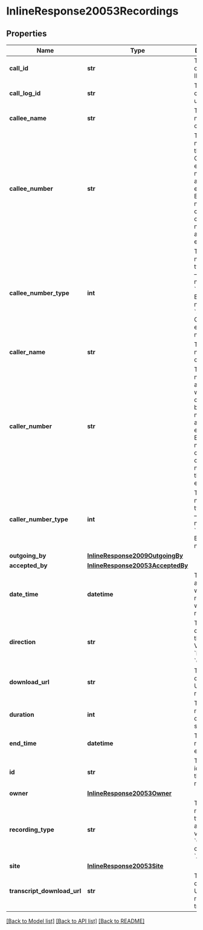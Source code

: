 # InlineResponse20053Recordings

## Properties
Name | Type | Description | Notes
------------ | ------------- | ------------- | -------------
**call_id** | **str** | The phone call&#x27;s unique ID. | [optional] 
**call_log_id** | **str** | The phone call log&#x27;s unique ID. | [optional] 
**callee_name** | **str** | The contact name of the callee. | [optional] 
**callee_number** | **str** | The phone number of the callee. Could be an e164 number or an extension. Extension number is a combination of the site number and a short extension. | [optional] 
**callee_number_type** | **int** | The callee&#x27;s number type:  * &#x60;1&#x60; — Internal number.  * &#x60;2&#x60; — External number. * &#x60;3&#x60; — Customized emergency number. | [optional] 
**caller_name** | **str** | The contact name of the caller. | [optional] 
**caller_number** | **str** | The phone number associated with the caller. Could be an e164 number or an extension. Extension number is a combination of the site number and the short extension. | [optional] 
**caller_number_type** | **int** | The caller&#x27;s number type:  * &#x60;1&#x60; — Internal  number.  * &#x60;2&#x60; — External number. | [optional] 
**outgoing_by** | [**InlineResponse2009OutgoingBy**](InlineResponse2009OutgoingBy.md) |  | [optional] 
**accepted_by** | [**InlineResponse20053AcceptedBy**](InlineResponse20053AcceptedBy.md) |  | [optional] 
**date_time** | **datetime** | The date and time when the recording was received. | [optional] 
**direction** | **str** | The direction of the call. Values: &#x60;inbound&#x60; or &#x60;outbound&#x60;. | [optional] 
**download_url** | **str** | The download URL for the recording. | [optional] 
**duration** | **int** | The call recording&#x27;s duration, in seconds. | [optional] 
**end_time** | **datetime** | The recording&#x27;s end time. | [optional] 
**id** | **str** | The unique identifier of the recording. | [optional] 
**owner** | [**InlineResponse20053Owner**](InlineResponse20053Owner.md) |  | [optional] 
**recording_type** | **str** | The recording type. The allowed values are &#x60;OnDemand&#x60; or &#x60;Automatic&#x60;. | [optional] 
**site** | [**InlineResponse20053Site**](InlineResponse20053Site.md) |  | [optional] 
**transcript_download_url** | **str** | The download URL for the recording transcript. | [optional] 

[[Back to Model list]](../README.md#documentation-for-models) [[Back to API list]](../README.md#documentation-for-api-endpoints) [[Back to README]](../README.md)


